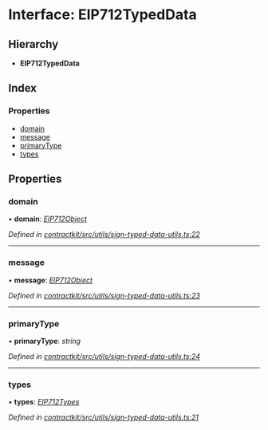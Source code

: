 # Interface: EIP712TypedData

## Hierarchy

* **EIP712TypedData**

## Index

### Properties

* [domain](_contractkit_src_utils_sign_typed_data_utils_.eip712typeddata.md#domain)
* [message](_contractkit_src_utils_sign_typed_data_utils_.eip712typeddata.md#message)
* [primaryType](_contractkit_src_utils_sign_typed_data_utils_.eip712typeddata.md#primarytype)
* [types](_contractkit_src_utils_sign_typed_data_utils_.eip712typeddata.md#types)

## Properties

###  domain

• **domain**: *[EIP712Object](_contractkit_src_utils_sign_typed_data_utils_.eip712object.md)*

*Defined in [contractkit/src/utils/sign-typed-data-utils.ts:22](https://github.com/celo-org/celo-monorepo/blob/master/packages/contractkit/src/utils/sign-typed-data-utils.ts#L22)*

___

###  message

• **message**: *[EIP712Object](_contractkit_src_utils_sign_typed_data_utils_.eip712object.md)*

*Defined in [contractkit/src/utils/sign-typed-data-utils.ts:23](https://github.com/celo-org/celo-monorepo/blob/master/packages/contractkit/src/utils/sign-typed-data-utils.ts#L23)*

___

###  primaryType

• **primaryType**: *string*

*Defined in [contractkit/src/utils/sign-typed-data-utils.ts:24](https://github.com/celo-org/celo-monorepo/blob/master/packages/contractkit/src/utils/sign-typed-data-utils.ts#L24)*

___

###  types

• **types**: *[EIP712Types](_contractkit_src_utils_sign_typed_data_utils_.eip712types.md)*

*Defined in [contractkit/src/utils/sign-typed-data-utils.ts:21](https://github.com/celo-org/celo-monorepo/blob/master/packages/contractkit/src/utils/sign-typed-data-utils.ts#L21)*
